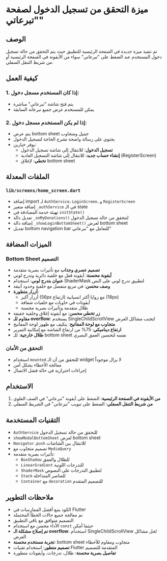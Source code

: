 # ميزة التحقق من تسجيل الدخول لصفحة "تبرعاتي"

## الوصف
تم تنفيذ ميزة جديدة في الصفحة الرئيسية للتطبيق حيث يتم التحقق من حالة تسجيل دخول المستخدم عند الضغط على "تبرعاتي" سواء من الأيقونة في الصفحة الرئيسية أو من شريط التنقل السفلي.

## كيفية العمل

### 1. إذا كان المستخدم مسجل دخول:
- يتم فتح شاشة "تبرعاتي" مباشرة
- يمكن للمستخدم عرض جميع تبرعاته السابقة

### 2. إذا لم يكن المستخدم مسجل دخول:
- يتم عرض bottom sheet جميل ومتجاوب
- يحتوي على رسالة واضحة تشرح الحاجة لتسجيل الدخول
- يوفر خيارين:
  - **تسجيل الدخول**: للانتقال إلى شاشة تسجيل الدخول
  - **إنشاء حساب جديد**: للانتقال إلى شاشة التسجيل العادية (RegisterScreen)
  - **تخطي**: لإغلاق bottom sheet

## الملفات المعدلة

### `lib/screens/home_screen.dart`
- إضافة import لـ `AuthService`، `LoginScreen`، و `RegisterScreen`
- إضافة متغير `_authService` في الـ state
- تهيئة خدمة المصادقة في `initState()`
- تعديل دالة `_onMyDonations()` لتتحقق من حالة تسجيل الدخول
- إضافة دالة `_showLoginBottomSheet()` لعرض bottom sheet
- تعديل bottom navigation bar للتعامل مع "تبرعاتي"

## الميزات المضافة

### Bottom Sheet التصميم
- **تصميم عصري وجذاب** مع تأثيرات بصرية متقدمة
- **أيقونة محسنة**: أيقونة قفل مع خلفية دائرية وتدرج لوني
- **عنوان بتدرج لوني**: استخدام ShaderMask لتطبيق تدرج لوني على النص
- **وصف محسن**: في مربع منفصل مع خلفية وحدود أنيقة
- **أزرار متطورة**: 
  - أزرار أكبر (56px ارتفاع) مع زوايا أكثر انسيابية (18px)
  - أيقونات في حاويات مع خلفيات شفافة
  - ظلال متقدمة وتأثيرات بصرية محسنة
- **زر تخطي محسن**: مع أيقونة إغلاق وخلفية خفيفة
- **مقاوم للـ overflow**: يستخدم SingleChildScrollView لتجنب مشاكل العرض
- **متجاوب مع لوحة المفاتيح**: يتكيف مع ظهور لوحة المفاتيح
- **ارتفاع ديناميكي**: 75% من ارتفاع الشاشة مع إمكانية التمرير
- **ظلال خارجية**: للـ bottom sheet نفسه لتحسين العمق البصري

### التحقق من الأمان
- استخدام `mounted` للتحقق من أن الـ widget لا يزال موجوداً
- معالجة الأخطاء بشكل آمن
- إجراءات احترازية في حالة فشل الاتصال

## الاستخدام

1. **من الأيقونة في الصفحة الرئيسية**: الضغط على أيقونة "تبرعاتي" في الصف العلوي
2. **من شريط التنقل السفلي**: الضغط على تبويب "تبرعاتي" في الشريط السفلي

## التقنيات المستخدمة
- `AuthService` للتحقق من حالة تسجيل الدخول
- `showModalBottomSheet` لعرض bottom sheet
- `Navigator.push` للانتقال بين الشاشات
- تصميم متجاوب مع `MediaQuery`
- تأثيرات بصرية متقدمة:
  - `BoxShadow` للظلال والعمق
  - `LinearGradient` للتدرجات اللونية
  - `ShaderMask` لتطبيق التدرجات على النصوص
  - `Stack` للعناصر المتداخلة
  - `Container` مع `decoration` للتصميم المتقدم

## ملاحظات التطوير
- الكود يتبع أفضل الممارسات في Flutter
- تم معالجة جميع حالات الخطأ المحتملة
- التصميم متوافق مع باقي التطبيق
- الأداء محسن مع استخدام `const` حيثما أمكن
- **تم إصلاح مشكلة الـ overflow**: استخدام SingleChildScrollView لحل مشاكل العرض
- **تجربة مستخدم محسنة**: bottom sheet متجاوب ومقاوم للأخطاء
- **تصميم متطور**: استخدام تقنيات Flutter المتقدمة للتصميم
- **تفاصيل بصرية محسنة**: ظلال، تدرجات، وأيقونات متطورة
